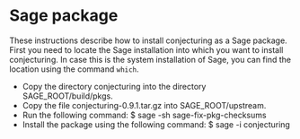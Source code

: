 Sage package
============

These instructions describe how to install conjecturing as a Sage package.
First you need to locate the Sage installation into which you want to install
conjecturing. In case this is the system installation of Sage, you can find 
the location using the command `which`.

 * Copy the directory conjecturing into the directory SAGE_ROOT/build/pkgs.
 * Copy the file conjecturing-0.9.1.tar.gz into SAGE_ROOT/upstream.
 * Run the following command:
     $ sage -sh sage-fix-pkg-checksums
 * Install the package using the following command:
     $ sage -i conjecturing
